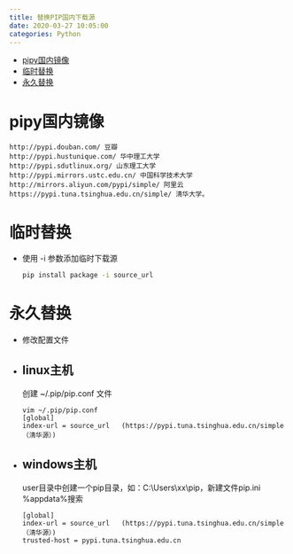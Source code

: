 ```yaml
---
title: 替换PIP国内下载源
date: 2020-03-27 10:05:00
categories: Python
---
```

<!-- TOC START min:1 max:3 link:true asterisk:false update:true -->
- [pipy国内镜像](#pipy国内镜像)
- [临时替换](#临时替换)
- [永久替换](#永久替换)
<!-- TOC END -->
<!--more-->
# pipy国内镜像
```
http://pypi.douban.com/ 豆瓣
http://pypi.hustunique.com/ 华中理工大学
http://pypi.sdutlinux.org/ 山东理工大学
http://pypi.mirrors.ustc.edu.cn/ 中国科学技术大学
http://mirrors.aliyun.com/pypi/simple/ 阿里云
https://pypi.tuna.tsinghua.edu.cn/simple/ 清华大学。
```

# 临时替换
- 使用 -i 参数添加临时下载源
    ```sh
    pip install package -i source_url
    ```

# 永久替换
- 修改配置文件

- ## linux主机
    创建 ~/.pip/pip.conf 文件
    ```
    vim ~/.pip/pip.conf
    [global]
    index-url = source_url   (https://pypi.tuna.tsinghua.edu.cn/simple（清华源）)
    ```

- ## windows主机
    user目录中创建一个pip目录，如：C:\Users\xx\pip，新建文件pip.ini
    %appdata%搜索
    ```
    [global]
    index-url = source_url   (https://pypi.tuna.tsinghua.edu.cn/simple（清华源）)
    trusted-host = pypi.tuna.tsinghua.edu.cn
    ```
